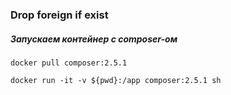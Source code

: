 ### Drop foreign if exist

##### Запускаем контейнер с composer-ом

```
docker pull composer:2.5.1
```

```
docker run -it -v ${pwd}:/app composer:2.5.1 sh
```
